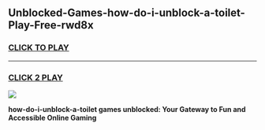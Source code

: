 
## Unblocked-Games-how-do-i-unblock-a-toilet-Play-Free-rwd8x
<h3>
<a href="https://premium76.site?title=how-do-i-unblock-a-toilet&ref=20M">CLICK TO PLAY</a></h3>
<hr>

<h3>
<a href="https://premium76.site?title=how-do-i-unblock-a-toilet&ref=20M">CLICK 2 PLAY</a>
  
</h3>

<a href="https://premium76.site?title=how-do-i-unblock-a-toilet&ref=19M"><img src="https://clearcache.store/games.png"></a>


**how-do-i-unblock-a-toilet games unblocked: Your Gateway to Fun and Accessible Online Gaming**
